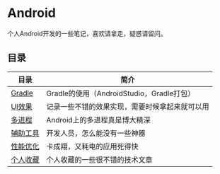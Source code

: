 # Android

个人Android开发的一些笔记，喜欢请拿走，疑惑请留问。

## 目录

|	目录	|	简介		|
|-------|----------|
|	[Gradle](Gradle)	|	Gradle的使用（AndroidStudio，Gradle打包）	|
|	[UI效果](UI效果/)	|	记录一些不错的效果实现，需要时候拿起来就可以用	|
|	[多进程](多进程/)	|	Android上的多进程真是博大精深	|
|	[辅助工具](辅助工具/)	|	开发人员，怎么能没有一些神器	|
|	[性能优化](性能优化/)	|	卡成翔，又耗电的应用死得快	|
|	[个人收藏](个人收藏/)	|	个人收藏的一些很不错的技术文章	|
